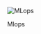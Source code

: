 ![MLops](https://www.google.com/search?sxsrf=ALeKk03fUUtc1hYs3sff8b_YtpcSFPsf1g%3A1601616131798&source=hp&ei=A7l2X4nTLoqj4-EP3f2_qAw&q=jenkins+image&oq=jenkins+image&gs_lcp=ChFtb2JpbGUtZ3dzLXdpei1ocBADMgIIADICCAAyAggAMgIIADICCAAyAggAMgIIADICCAA6BwgjEOoCECc6BwguEOoCECc6BAgjECc6BAguECc6BQgAEJECOgUIABCxAzoFCC4QkQI6CAgAELEDEIMBOggIABCxAxCRAjoFCC4QsQNQsFZY67YBYKC7AWgAcAB4AIAB-gWIAY8fkgEKMi0xMi4xLjYtMZgBAKABAbABDw&sclient=mobile-gws-wiz-hp#imgrc=fuOf8fOoWhRJrM)

Mlops

